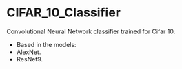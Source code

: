 # CIFAR_10_Classifier

Convolutional Neural Network classifier trained for Cifar 10.

- Based in the models:
- AlexNet.
- ResNet9.
